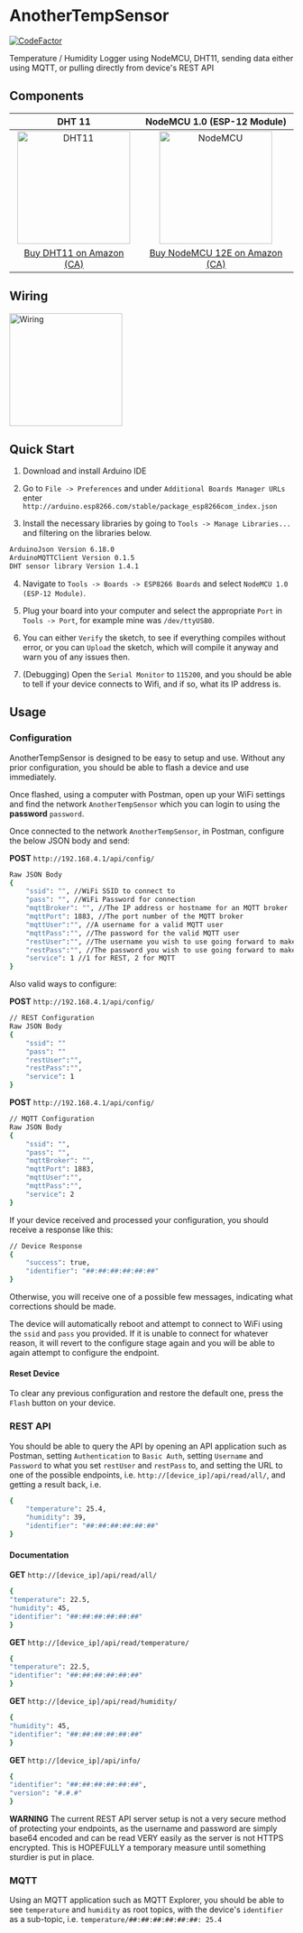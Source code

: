 # AnotherTempSensor

[![CodeFactor](https://www.codefactor.io/repository/github/appdevelopmentandsuch/anothertempsensor/badge)](https://www.codefactor.io/repository/github/appdevelopmentandsuch/anothertempsensor)

Temperature / Humidity Logger using NodeMCU, DHT11, sending data either using MQTT, or pulling directly from device's REST API

## Components

|                                                                   DHT 11                                                                   |                                                         NodeMCU 1.0 (ESP-12 Module)                                                          |
| :----------------------------------------------------------------------------------------------------------------------------------------: | :------------------------------------------------------------------------------------------------------------------------------------------: |
| <img src="https://user-images.githubusercontent.com/22528729/105792674-649c0880-5f4d-11eb-98a0-d07602722df2.jpg" alt="DHT11" width="200"/> | <img src="https://user-images.githubusercontent.com/22528729/105792624-5a7a0a00-5f4d-11eb-8d6b-925c647c68b1.jpg" alt="NodeMCU" width="200"/> |
|             [Buy DHT11 on Amazon (CA)](https://www.amazon.ca/KeeYees-Temperature-Humidity-Single-Bus-Raspberry/dp/B07V5MTQJG/)             |           [Buy NodeMCU 12E on Amazon (CA)](https://www.amazon.ca/KeeYees-Internet-Development-Wireless-Compatible/dp/B07S5Z3VYZ/)            |

## Wiring

<img src="https://user-images.githubusercontent.com/22528729/120116063-f316d580-c14b-11eb-9123-5dba09db7a37.png" alt="Wiring" width="200"/>

## Quick Start

1. Download and install Arduino IDE

2. Go to `File -> Preferences` and under `Additional Boards Manager URLs` enter `http://arduino.esp8266.com/stable/package_esp8266com_index.json`

3. Install the necessary libraries by going to `Tools -> Manage Libraries...` and filtering on the libraries below.

```bash
ArduinoJson Version 6.18.0
ArduinoMQTTClient Version 0.1.5
DHT sensor library Version 1.4.1
```

4. Navigate to `Tools -> Boards -> ESP8266 Boards` and select `NodeMCU 1.0 (ESP-12 Module)`.

5. Plug your board into your computer and select the appropriate `Port` in `Tools -> Port`, for example mine was `/dev/ttyUSB0`.

6. You can either `Verify` the sketch, to see if everything compiles without error, or you can `Upload` the sketch, which will compile it anyway and warn you of any issues then.

7. (Debugging) Open the `Serial Monitor` to `115200`, and you should be able to tell if your device connects to Wifi, and if so, what its IP address is.

## Usage

### Configuration

AnotherTempSensor is designed to be easy to setup and use. Without any prior configuration, you should be able to flash a device and use immediately.

Once flashed, using a computer with Postman, open up your WiFi settings and find the network `AnotherTempSensor` which you can login to using the **password** `password`.

Once connected to the network `AnotherTempSensor`, in Postman, configure the below JSON body and send:

**POST** `http://192.168.4.1/api/config/`

```bash
Raw JSON Body
{
    "ssid": "", //WiFi SSID to connect to
    "pass": "", //WiFi Password for connection
    "mqttBroker": "", //The IP address or hostname for an MQTT broker
    "mqttPort": 1883, //The port number of the MQTT broker
    "mqttUser":"", //A username for a valid MQTT user
    "mqttPass":"", //The password for the valid MQTT user
    "restUser":"", //The username you wish to use going forward to make authenticated requests to the device
    "restPass":"", //The password you wish to use going forward to make authenticated requests to the device
    "service": 1 //1 for REST, 2 for MQTT
}
```

Also valid ways to configure:

**POST** `http://192.168.4.1/api/config/`

```bash
// REST Configuration
Raw JSON Body
{
    "ssid": ""
    "pass": ""
    "restUser":"",
    "restPass":"",
    "service": 1
}
```

**POST** `http://192.168.4.1/api/config/`

```bash
// MQTT Configuration
Raw JSON Body
{
    "ssid": "",
    "pass": "",
    "mqttBroker": "",
    "mqttPort": 1883,
    "mqttUser":"",
    "mqttPass":"",
    "service": 2
}
```

If your device received and processed your configuration, you should receive a response like this:

```bash
// Device Response
{
    "success": true,
    "identifier": "##:##:##:##:##:##"
}
```

Otherwise, you will receive one of a possible few messages, indicating what corrections should be made.

The device will automatically reboot and attempt to connect to WiFi using the `ssid` and `pass` you provided. If it is unable to connect for whatever reason, it will revert to the configure stage again and you will be able to again attempt to configure the endpoint.

#### Reset Device

To clear any previous configuration and restore the default one, press the `Flash` button on your device.

### REST API

You should be able to query the API by opening an API application such as Postman, setting `Authentication` to `Basic Auth`, setting `Username` and `Password` to what you set `restUser` and `restPass` to, and setting the URL to one of the possible endpoints, i.e. `http://[device_ip]/api/read/all/`, and getting a result back, i.e.

```bash
{
    "temperature": 25.4,
    "humidity": 39,
    "identifier": "##:##:##:##:##:##"
}
```

#### Documentation

**GET** `http://[device_ip]/api/read/all/`

```bash
{
"temperature": 22.5,
"humidity": 45,
"identifier": "##:##:##:##:##:##"
}
```

**GET** `http://[device_ip]/api/read/temperature/`

```bash
{
"temperature": 22.5,
"identifier": "##:##:##:##:##:##"
}
```

**GET** `http://[device_ip]/api/read/humidity/`

```bash
{
"humidity": 45,
"identifier": "##:##:##:##:##:##"
}
```

**GET** `http://[device_ip]/api/info/`

```bash
{
"identifier": "##:##:##:##:##:##",
"version": "#.#.#"
}
```

**WARNING** The current REST API server setup is not a very secure method of protecting your endpoints, as the username and password are simply base64 encoded and can be read VERY easily as the server is not HTTPS encrypted. This is HOPEFULLY a temporary measure until something sturdier is put in place.

### MQTT

Using an MQTT application such as MQTT Explorer, you should be able to see `temperature` and `humidity` as root topics, with the device's `identifier` as a sub-topic, i.e. `temperature/##:##:##:##:##:##: 25.4`
